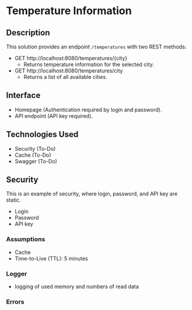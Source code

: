 # Temperature Information

## Description

This solution provides an endpoint `/temperatures` with two REST methods:

- GET http://localhost:8080/temperatures/{city}
    - Returns temperature information for the selected city.
- GET http://localhost:8080/temperatures/city
    - Returns a list of all available cities.

## Interface

- Homepage (Authentication required by login and password).
- API endpoint (API key required).

## Technologies Used

- Security (To-Do)
- Cache (To-Do)
- Swagger (To-Do)

## Security

This is an example of security, where login, password, and API key are static.

- Login
- Password
- API key

### Assumptions

- Cache
- Time-to-Live (TTL): 5 minutes

### Logger

- logging of used memory and numbers of read data

### Errors